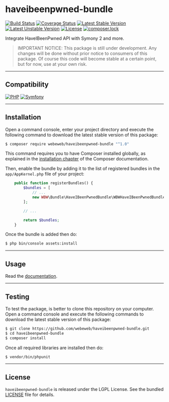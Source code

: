 haveibeenpwned-bundle
=====================

[![Build Status](https://travis-ci.com/webeweb/haveibeenpwned-bundle.svg?branch=master)](https://travis-ci.com/webeweb/haveibeenpwned-bundle)
[![Coverage Status](https://coveralls.io/repos/github/webeweb/haveibeenpwned-bundle/badge.svg?branch=master)](https://coveralls.io/github/webeweb/haveibeenpwned-bundle?branch=master)
[![Latest Stable Version](https://poser.pugx.org/webeweb/haveibeenpwned-bundle/v/stable)](https://packagist.org/packages/webeweb/haveibeenpwned-bundle)
[![Latest Unstable Version](https://poser.pugx.org/webeweb/haveibeenpwned-bundle/v/unstable)](https://packagist.org/packages/webeweb/haveibeenpwned-bundle)
[![License](https://poser.pugx.org/webeweb/haveibeenpwned-bundle/license)](https://packagist.org/packages/webeweb/haveibeenpwned-bundle)
[![composer.lock](https://poser.pugx.org/webeweb/haveibeenpwned-bundle/composerlock)](https://packagist.org/packages/webeweb/haveibeenpwned-bundle)

Integrate HaveIBeenPwned API with Symony 2 and more.

> IMPORTANT NOTICE: This package is still under development. Any changes will be
> done without prior notice to consumers of this package. Of course this code
> will become stable at a certain point, but for now, use at your own risk.

---

## Compatibility

[![PHP](https://img.shields.io/badge/PHP-%5E5.6%7C%5E7.0-blue.svg)](http://php.net)
[![Symfony](https://img.shields.io/badge/Symfony-%5E2.7%7C%5E3.0%7C%5E4.0-brightgreen.svg)](https://symfony.com)

---

## Installation

Open a command console, enter your project directory and execute the following
command to download the latest stable version of this package:

```bash
$ composer require webeweb/haveibeenpwned-bundle "^1.0"
```

This command requires you to have Composer installed globally, as explained in
the [installation chapter](https://getcomposer.org/doc/00-intro.md) of the
Composer documentation.

Then, enable the bundle by adding it to the list of registered bundles
in the `app/AppKernel.php` file of your project:

```php
    public function registerBundles() {
        $bundles = [
            // ...
            new WBW\Bundle\HaveIBeenPwnedBundle\WBWHaveIBeenPwnedBundle(),
        ];

        // ...

        return $bundles;
    }
```

Once the bundle is added then do:

```bash
$ php bin/console assets:install
```

---

## Usage

Read the [documentation](DOCUMENTATION.md).

---

## Testing

To test the package, is better to clone this repository on your computer.
Open a command console and execute the following commands to download the latest
stable version of this package:

```bash
$ git clone https://github.com/webeweb/haveibeenpwned-bundle.git
$ cd haveibeenpwned-bundle
$ composer install
```

Once all required libraries are installed then do:

```bash
$ vendor/bin/phpunit
```

---

## License

`haveibeenpwned-bundle` is released under the LGPL License. See the bundled [LICENSE](LICENSE)
file for details.
